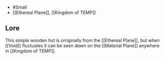- #Small 
- [[Ethereal Plane]], [[Kingdom of TEMP]]
## Lore
This simple wooden hut is orriginally from the [[Ethereal Plane]], but when [[Void]] fluctuates it can be seen down on the [[Material Plane]] anywhere in [[Kingdom of TEMP]].